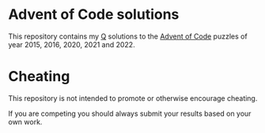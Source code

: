 # Advent of Code solutions
This repository contains my [Q](https://code.kx.com/q/) solutions to the [Advent of Code](https://adventofcode.com/) puzzles of year 2015, 2016, 2020, 2021 and 2022.

# Cheating
This repository is not intended to promote or otherwise encourage cheating.

If you are competing you should always submit your results based on your own work.
